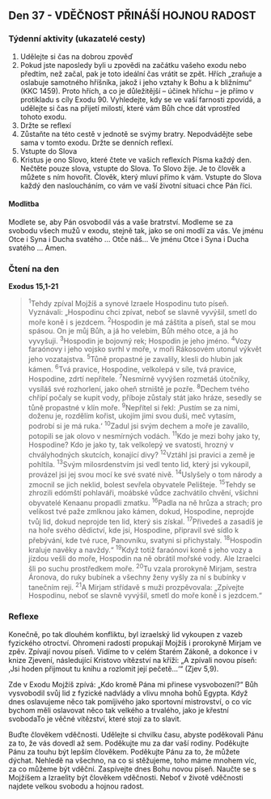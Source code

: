 ## Den 37 - VDĚČNOST PŘINÁŠÍ HOJNOU RADOST

### Týdenní aktivity (ukazatelé cesty)

1. Udělejte si čas na dobrou zpověď
1. Pokud jste naposledy byli u zpovědi na začátku vašeho exodu nebo předtím, než začal, pak je toto ideální čas vrátit se zpět. Hřích „zraňuje a oslabuje samotného hříšníka, jakož i jeho vztahy k Bohu a k bližnímu“ (KKC 1459). Proto hřích, a co je důležitější – účinek hříchu – je přímo v protikladu s cíly Exodu 90. Vyhledejte, kdy se ve vaší farnosti zpovídá, a udělejte si čas na přijetí milostí, které vám Bůh chce dát vprostřed tohoto exodu.
1. Držte se reflexí
1. Zůstaňte na této cestě v jednotě se svýmy bratry. Nepodvádějte sebe sama v tomto exodu. Držte se denních reflexí.
1. Vstupte do Slova
1. Kristus je ono Slovo, které čtete ve vašich reflexích Písma každý den. Nečtěte pouze slova, vstupte do Slova. To Slovo žije. Je to člověk a můžete s ním hovořit. Člověk, který mluví přímo k vám. Vstupte do Slova každý den nasloucháním, co vám ve vaší životní situaci chce Pán říci.

#### Modlitba

Modlete se, aby Pán osvobodil vás a vaše bratrství.
Modleme se za svobodu všech mužů v exodu, stejně tak, jako se oni modlí za vás.
Ve jménu Otce i Syna i Ducha svatého … Otče náš… Ve jménu Otce i Syna i Ducha svatého … Amen.

### Čtení na den

**Exodus 15,1-21**

> <sup>1</sup>Tehdy zpíval Mojžíš a synové Izraele Hospodinu tuto píseň. Vyznávali: „Hospodinu chci zpívat, neboť se slavně vyvýšil, smetl do moře koně i s jezdcem.
> <sup>2</sup>Hospodin je má záštita a píseň, stal se mou spásou. On je můj Bůh, a já ho velebím, Bůh mého otce, a já ho vyvyšuji.
> <sup>3</sup>Hospodin je bojovný rek; Hospodin je jeho jméno.
> <sup>4</sup>Vozy faraónovy i jeho vojsko svrhl v moře, v moři Rákosovém utonul výkvět jeho vozatajstva.
> <sup>5</sup>Tůně propastné je zavalily, klesli do hlubin jak kámen.
> <sup>6</sup>Tvá pravice, Hospodine, velkolepá v síle, tvá pravice, Hospodine, zdrtí nepřítele.
> <sup>7</sup>Nesmírně vyvýšen rozmetáš útočníky, vysíláš své rozhorlení, jako oheň strniště je pozře.
> <sup>8</sup>Dechem tvého chřípí počaly se kupit vody, příboje zůstaly stát jako hráze, sesedly se tůně propastné v klín moře.
> <sup>9</sup>Nepřítel si řekl: ‚Pustím se za nimi, doženu je, rozdělím kořist, ukojím jimi svou duši, meč vytasím, podrobí si je má ruka.‘
> <sup>10</sup>Zadul jsi svým dechem a moře je zavalilo, potopili se jak olovo v nesmírných vodách.
> <sup>11</sup>Kdo je mezi bohy jako ty, Hospodine? Kdo je jako ty, tak velkolepý ve svatosti, hrozný v chvályhodných skutcích, konající divy?
> <sup>12</sup>Vztáhl jsi pravici a země je pohltila.
> <sup>13</sup>Svým milosrdenstvím jsi vedl tento lid, který jsi vykoupil, provázel jsi jej svou mocí ke své svaté nivě.
> <sup>14</sup>Uslyšely o tom národy a zmocnil se jich neklid, bolest sevřela obyvatele Pelišteje.
> <sup>15</sup>Tehdy se zhrozili edómští pohlaváři, moábské vůdce zachvátilo chvění, všichni obyvatelé Kenaanu propadli zmatku.
> <sup>16</sup>Padla na ně hrůza a strach; pro velikost tvé paže zmlknou jako kámen, dokud, Hospodine, neprojde tvůj lid, dokud neprojde ten lid, který sis získal.
> <sup>17</sup>Přivedeš a zasadíš je na hoře svého dědictví, kde jsi, Hospodine, připravil své sídlo k přebývání, kde tvé ruce, Panovníku, svatyni si přichystaly.
> <sup>18</sup>Hospodin kraluje navěky a navždy.“
> <sup>19</sup>Když totiž faraónovi koně s jeho vozy a jízdou vešli do moře, Hospodin na ně obrátil mořské vody. Ale Izraelci šli po suchu prostředkem moře.
> <sup>20</sup>Tu vzala prorokyně Mirjam, sestra Áronova, do ruky bubínek a všechny ženy vyšly za ní s bubínky v tanečním reji.
> <sup>21</sup>A Mirjam střídavě s muži prozpěvovala: „Zpívejte Hospodinu, neboť se slavně vyvýšil, smetl do moře koně i s jezdcem.“

### Reflexe

Konečně, po tak dlouhém konfliktu, byl izraelský lid vykoupen z vazeb fyzického otroctví. Ohromeni radostí propukají Mojžíš i
prorokyně Mirjam ve zpěv. Zpívají novou píseň. Vidíme to v celém Starém Zákoně, a dokonce i v knize Zjevení, následující
Kristovo vítězství na kříži: „A zpívali novou píseň: ‚Jsi hoden přijmout tu knihu a rozlomit její pečetě…‘“ (Zjev 5,9).

Zde v Exodu Mojžíš zpívá: „Kdo kromě Pána mi přinese vysvobození?“ Bůh vysvobodil svůj lid z fyzické nadvlády a vlivu mnoha
bohů Egypta. Když dnes oslavujeme něco tak pomíjivého jako sportovní mistrovství, o co víc bychom měli oslavovat něco tak
velkého a trvalého, jako je křestní svobodaTo je věčné vítězství, které stojí za to slavit.

Buďte člověkem vděčnosti. Udělejte si chvilku času, abyste poděkovali Pánu za to, že vás dovedl až sem. Poděkujte mu za dar vaší
rodiny. Poděkujte Pánu za touhu být lepším člověkem. Poděkujte Pánu za to, že můžete dýchat. Nehledě na všechno, na co si
stěžujeme, toho máme mnohem víc, za co můžeme být vděční. Zaspívejte dnes Bohu novou píseň. Naučte se s Mojžíšem a
Izraelity být člověkem vděčnosti. Neboť v životě vděčnosti najdete velkou svobodu a hojnou radost.
